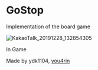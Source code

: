 # GoStop

Implementation of the board game

![KakaoTalk_20191228_132854305](https://user-images.githubusercontent.com/51282861/71538892-5c525200-2976-11ea-944a-0dfa2ccd373a.png)

In Game

Made by ydk1104, [you4rin](https://github.com/you4rin)
